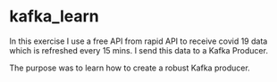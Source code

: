 # kafka_learn


In this exercise I use a free API from rapid API to receive covid 19 data which is refreshed every 15 mins. I send this data to a Kafka Producer.

The purpose was to learn how to create a robust Kafka producer.
